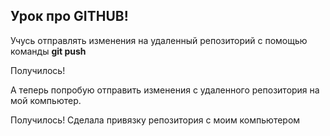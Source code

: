 ## Урок про GITHUB!

Учусь отправлять изменения на удаленный репозиторий с помощью команды **git push**

Получилось!

А теперь попробую отправить изменения с удаленного репозитория на мой компьютер.


Получилось!
Сделала привязку репозитория с моим компьютером
